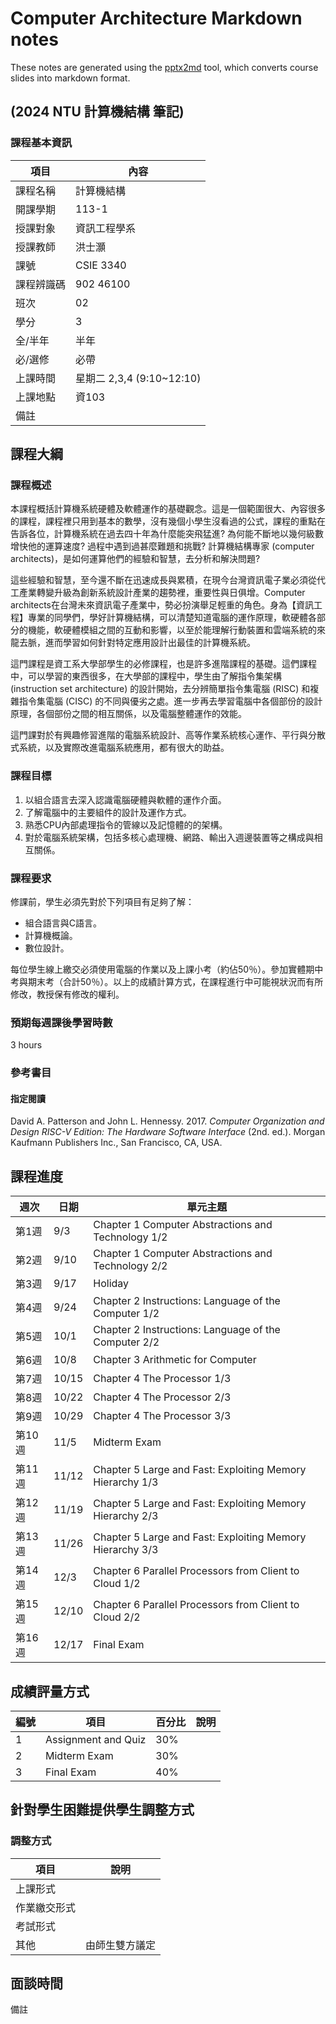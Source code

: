 # Computer Architecture Markdown notes 

These notes are generated using the [pptx2md](https://github.com/ssine/pptx2md) tool, which converts course slides into markdown format.

## (2024 NTU 計算機結構 筆記)

### 課程基本資訊

| 項目           | 內容                          |
| -------------- | ----------------------------- |
| 課程名稱       | 計算機結構                    |
| 開課學期       | 113-1                         |
| 授課對象       | 資訊工程學系                  |
| 授課教師       | 洪士灝                        |
| 課號           | CSIE 3340                     |
| 課程辨識碼     | 902 46100                     |
| 班次           | 02                            |
| 學分           | 3                             |
| 全/半年        | 半年                          |
| 必/選修        | 必帶                          |
| 上課時間       | 星期二 2,3,4 (9:10~12:10)     |
| 上課地點       | 資103                         |
| 備註           |                               |

## 課程大綱

### 課程概述

本課程概括計算機系統硬體及軟體運作的基礎觀念。這是一個範圍很大、內容很多的課程，課程裡只用到基本的數學，沒有幾個小學生沒看過的公式，課程的重點在告訴各位，計算機系統在過去四十年為什麼能突飛猛進? 為何能不斷地以幾何級數增快他的運算速度? 過程中遇到過甚麼難題和挑戰? 計算機結構專家 (computer architects)，是如何運算他們的經驗和智慧，去分析和解決問題?

這些經驗和智慧，至今還不斷在迅速成長與累積，在現今台灣資訊電子業必須從代工產業轉變升級為創新系統設計產業的趨勢裡，重要性與日俱增。Computer architects在台灣未來資訊電子產業中，勢必扮演舉足輕重的角色。身為【資訊工程】專業的同學們，學好計算機結構，可以清楚知道電腦的運作原理，軟硬體各部分的機能，軟硬體模組之間的互動和影響，以至於能理解行動裝置和雲端系統的來龍去脈，進而學習如何針對特定應用設計出最佳的計算機系統。

這門課程是資工系大學部學生的必修課程，也是許多進階課程的基礎。這們課程中，可以學習的東西很多，在大學部的課程中，學生由了解指令集架構 (instruction set architecture) 的設計開始，去分辨簡單指令集電腦 (RISC) 和複雜指令集電腦 (CISC) 的不同與優劣之處。進一步再去學習電腦中各個部份的設計原理，各個部份之間的相互關係，以及電腦整體運作的效能。

這門課對於有興趣修習進階的電腦系統設計、高等作業系統核心運作、平行與分散式系統，以及實際改進電腦系統應用，都有很大的助益。

### 課程目標

1. 以組合語言去深入認識電腦硬體與軟體的運作介面。
2. 了解電腦中的主要組件的設計及運作方式。
3. 熟悉CPU內部處理指令的管線以及記憶體的的架構。
4. 對於電腦系統架構，包括多核心處理機、網路、輸出入週邊裝置等之構成與相互關係。

### 課程要求

修課前，學生必須先對於下列項目有足夠了解：

- 組合語言與C語言。
- 計算機概論。
- 數位設計。

每位學生線上繳交必須使用電腦的作業以及上課小考（約佔50％）。參加實體期中考與期末考（合計50％）。以上的成績計算方式，在課程進行中可能視狀況而有所修改，教授保有修改的權利。

### 預期每週課後學習時數

3 hours

### 參考書目

#### 指定閱讀

David A. Patterson and John L. Hennessy. 2017. *Computer Organization and Design RISC-V Edition: The Hardware Software Interface* (2nd. ed.). Morgan Kaufmann Publishers Inc., San Francisco, CA, USA.

## 課程進度

| 週次  | 日期   | 單元主題                                      |
| ----- | ------ | --------------------------------------------- |
| 第1週 | 9/3    | Chapter 1 Computer Abstractions and Technology 1/2 |
| 第2週 | 9/10   | Chapter 1 Computer Abstractions and Technology 2/2 |
| 第3週 | 9/17   | Holiday                                       |
| 第4週 | 9/24   | Chapter 2 Instructions: Language of the Computer 1/2 |
| 第5週 | 10/1   | Chapter 2 Instructions: Language of the Computer 2/2 |
| 第6週 | 10/8   | Chapter 3 Arithmetic for Computer             |
| 第7週 | 10/15  | Chapter 4 The Processor 1/3                   |
| 第8週 | 10/22  | Chapter 4 The Processor 2/3                   |
| 第9週 | 10/29  | Chapter 4 The Processor 3/3                   |
| 第10週| 11/5   | Midterm Exam                                  |
| 第11週| 11/12  | Chapter 5 Large and Fast: Exploiting Memory Hierarchy 1/3 |
| 第12週| 11/19  | Chapter 5 Large and Fast: Exploiting Memory Hierarchy 2/3 |
| 第13週| 11/26  | Chapter 5 Large and Fast: Exploiting Memory Hierarchy 3/3 |
| 第14週| 12/3   | Chapter 6 Parallel Processors from Client to Cloud 1/2 |
| 第15週| 12/10  | Chapter 6 Parallel Processors from Client to Cloud 2/2 |
| 第16週| 12/17  | Final Exam                                    |

## 成績評量方式

| 編號 | 項目              | 百分比 | 說明 |
| ---- | ----------------- | ------ | ---- |
| 1    | Assignment and Quiz| 30%    |      |
| 2    | Midterm Exam      | 30%    |      |
| 3    | Final Exam        | 40%    |      |

## 針對學生困難提供學生調整方式

### 調整方式

| 項目           | 說明 |
| -------------- | ---- |
| 上課形式       |      |
| 作業繳交形式   |      |
| 考試形式       |      |
| 其他           | 由師生雙方議定 |

## 面談時間

備註